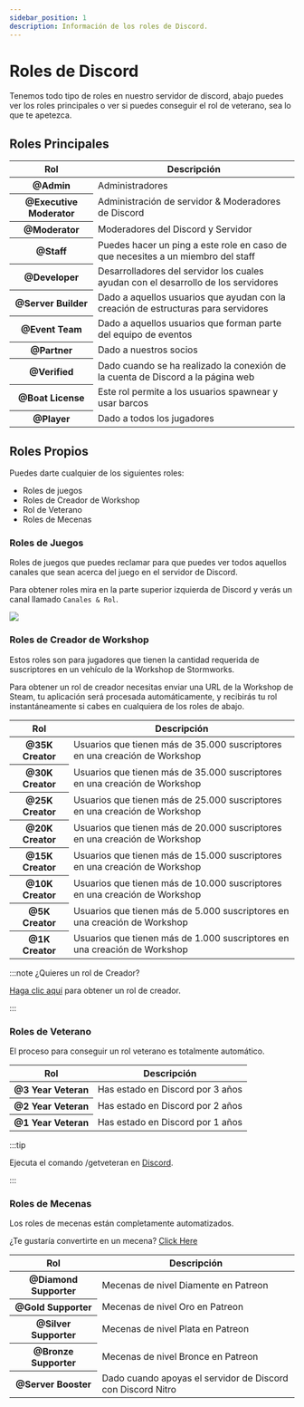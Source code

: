 ```yaml
---
sidebar_position: 1
description: Información de los roles de Discord.
---
```


# Roles de Discord

Tenemos todo tipo de roles en nuestro servidor de discord, abajo puedes ver los roles principales o ver si puedes conseguir el rol de veterano, sea lo que te apetezca.

## Roles Principales

<table class="table nowrap table-dark table-sm">
<thead>
<tr>
<th scope="col">Rol</th>
<th scope="col">Descripción</th>
</tr>
</thead>
<tbody>
<tr>
<th scope="row"><span style={{color: "#ff0000"}}>@Admin</span></th>
<td>Administradores</td>
</tr>
<tr>
<th scope="row"><span style={{color: "#fcf202"}}>@Executive Moderator</span></th>
<td>Administración de servidor & Moderadores de Discord</td>
</tr>
<tr>
<th scope="row"><span style={{color: "#4ee718"}}>@Moderator</span></th>
<td>Moderadores del Discord y Servidor</td>
</tr>
<tr>
<th scope="row"><span style={{color: "#2bac3c"}}>@Staff</span></th>
<td>Puedes hacer un ping a este role en caso de que necesites a un miembro del staff</td>
</tr>
<tr>
<th scope="row"><span style={{color: "#1e9b94"}}>@Developer</span></th>
<td>Desarrolladores del servidor los cuales ayudan con el desarrollo de los servidores</td>
</tr>
<tr>
<th scope="row"><span style={{color: "#1aac93"}}>@Server Builder</span></th>
<td>Dado a aquellos usuarios que ayudan con la creación de estructuras para servidores</td>
</tr>
<tr>
<th scope="row"><span style={{color: "#c5a138"}}>@Event Team</span></th>
<td>Dado a aquellos usuarios que forman parte del equipo de eventos</td>
</tr>
<tr>
<th scope="row"><span style={{color: "#ff8e01"}}>@Partner</span></th>
<td>Dado a nuestros socios</td>
</tr>

<tr>
<th scope="row"><span style={{color: "#7289da"}}>@Verified</span></th>
<td>Dado cuando se ha realizado la conexión de la cuenta de Discord a la página web</td>
</tr>
<tr>
<th scope="row"><span style={{color: "#7ac2e9"}}>@Boat License</span></th>
<td>Este rol permite a los usuarios spawnear y usar barcos</td>
</tr>
<tr>
<th scope="row"><span style={{color: "#99aab5"}}>@Player</span></th>
<td>Dado a todos los jugadores</td>
</tr>
</tbody>
</table>

## Roles Propios

Puedes darte cualquier de los siguientes roles:

- Roles de juegos
- Roles de Creador de Workshop
- Rol de Veterano
- Roles de Mecenas

### Roles de Juegos

Roles de juegos que puedes reclamar para que puedes ver todos aquellos canales que sean acerca del juego en el servidor de Discord.

Para obtener roles mira en la parte superior izquierda de Discord y verás un canal llamado `Canales & Rol`.

<img src="/img/discord/discordgameroles.png" />


### Roles de Creador de Workshop

Estos roles son para jugadores que tienen la cantidad requerida de suscriptores en un vehículo de la Workshop de Stormworks.

Para obtener un rol de creador necesitas enviar una URL de la Workshop de Steam, tu aplicación será procesada automáticamente, y recibirás tu rol instantáneamente si cabes en cualquiera de los roles de abajo.

<table class="table nowrap table-dark table-sm">
<thead>
<tr>
<th scope="col">Rol</th>
<th scope="col">Descripción</th>
</tr>
</thead>
<tbody>
<tr>
<th scope="row"><span style={{color: "#da5353"}}>@35K Creator</span></th>
<td>Usuarios que tienen más de 35.000 suscriptores en una creación de Workshop</td>
</tr>
<tr>
<th scope="row"><span style={{color: "#da5353"}}>@30K Creator</span></th>
<td>Usuarios que tienen más de 35.000 suscriptores en una creación de Workshop</td>
</tr>
<tr>
<th scope="row"><span style={{color: "#da5353"}}>@25K Creator</span></th>
<td>Usuarios que tienen más de 25.000 suscriptores en una creación de Workshop</td>
</tr>
<tr>
<th scope="row"><span style={{color: "#da5353"}}>@20K Creator</span></th>
<td>Usuarios que tienen más de 20.000 suscriptores en una creación de Workshop</td>
</tr>
<tr>
<th scope="row"><span style={{color: "#f35f5f"}}>@15K Creator</span></th>
<td>Usuarios que tienen más de 15.000 suscriptores en una creación de Workshop</td>
</tr>
<tr>
<th scope="row"><span style={{color: "#f57575"}}>@10K Creator</span></th>
<td>Usuarios que tienen más de 10.000 suscriptores en una creación de Workshop</td>
</tr>
<tr>
<th scope="row"><span style={{color: "#ff9696"}}>@5K Creator</span></th>
<td>Usuarios que tienen más de 5.000 suscriptores en una creación de Workshop</td>
</tr>
<tr>
<th scope="row"><span style={{color: "#d49797"}}>@1K Creator</span></th>
<td>Usuarios que tienen más de 1.000 suscriptores en una creación de Workshop</td>
</tr>
</tbody>
</table>

:::note ¿Quieres un rol de Creador?

[Haga clic aquí](https://trickys.gg/applications/new) para obtener un rol de creador.

:::

### Roles de Veterano

El proceso para conseguir un rol veterano es totalmente automático.

<table class="table nowrap table-dark table-sm">
<thead>
<tr>
<th scope="col">Rol</th>
<th scope="col">Descripción</th>
</tr>
</thead>
<tbody>
<tr>
<th scope="row"><span style={{color: "#c27c0e"}}>@3 Year Veteran</span></th>
<td>Has estado en Discord por 3 años</td>
</tr>
<tr>
<th scope="row"><span style={{color: "#c27c0e"}}>@2 Year Veteran</span></th>
<td>Has estado en Discord por 2 años</td>
</tr>
<tr>
<th scope="row"><span style={{color: "#c27c0e"}}>@1 Year Veteran</span></th>
<td>Has estado en Discord por 1 años</td>
</tr>
</tbody>
</table>

:::tip

Ejecuta el comando <a class="code-text">/getveteran</a> en [Discord](discord://discord.com/channels/710922135580835950/723322585563267073).

:::


### Roles de Mecenas

Los roles de mecenas están completamente automatizados.

¿Te gustaría convertirte en un mecena? [Click Here](/supporters)

<table class="table nowrap table-dark table-sm">
<thead>
<tr>
<th scope="col">Rol</th>
<th scope="col">Descripción</th>
</tr>
</thead>
<tbody>
<tr>
<th scope="row"><span style={{color: "#05d6ff"}}>@Diamond Supporter</span></th>
<td>Mecenas de nivel Diamente en Patreon</td>
</tr>
<tr>
<th scope="row"><span style={{color: "#e9c716"}}>@Gold Supporter</span></th>
<td>Mecenas de nivel Oro en Patreon</td>
</tr>
<tr>
<th scope="row"><span style={{color: "#c0c0c0"}}>@Silver Supporter</span></th>
<td>Mecenas de nivel Plata en Patreon</td>
</tr>
<tr>
<th scope="row"><span style={{color: "#cd7f32"}}>@Bronze Supporter</span></th>
<td>Mecenas de nivel Bronce en Patreon</td>
</tr>
<tr>
<th scope="row"><span style={{color: "#ff73fa"}}>@Server Booster</span></th>
<td>Dado cuando apoyas el servidor de Discord con Discord Nitro</td>
</tr>
</tbody>
</table>
